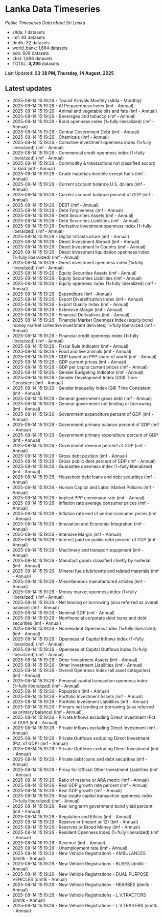# Lanka Data Timeseries
*Public Timeseries Data about Sri Lanka*

* sltda: 1 datasets
* imf: 93 datasets
* dmtlk: 32 datasets
* world_bank: 1,664 datasets
* adb: 609 datasets
* cbsl: 1,896 datasets
* TOTAL: **4,295** datasets

Last Updated: **03:38 PM, Thursday, 14 August, 2025**

## Latest updates

* 2025-08-14 15:19:26 - Tourist Arrivals Monthly (sltda - Monthly)
* 2025-08-14 15:19:26 - AI Preparedness Index (imf - Annual)
* 2025-08-14 15:19:26 - Animal and vegetable oils and fats (imf - Annual)
* 2025-08-14 15:19:26 - Beverages and tobacco (imf - Annual)
* 2025-08-14 15:19:26 - Bond openness index (1=fully liberalized) (imf - Annual)
* 2025-08-14 15:19:26 - Central Government Debt (imf - Annual)
* 2025-08-14 15:19:26 - Chemicals (imf - Annual)
* 2025-08-14 15:19:26 - Collective investment openness index (1=fully liberalized) (imf - Annual)
* 2025-08-14 15:19:26 - Commercial credit openness index (1=fully liberalized) (imf - Annual)
* 2025-08-14 15:19:26 - Commodity & transactions not classified accord to kind (imf - Annual)
* 2025-08-14 15:19:26 - Crude materials inedible except fuels (imf - Annual)
* 2025-08-14 15:19:26 - Current account balance U.S. dollars (imf - Annual)
* 2025-08-14 15:19:26 - Current account balance percent of GDP (imf - Annual)
* 2025-08-14 15:19:26 - DEBT (imf - Annual)
* 2025-08-14 15:19:26 - Debt Forgiveness (imf - Annual)
* 2025-08-14 15:19:26 - Debt Securities Assets (imf - Annual)
* 2025-08-14 15:19:26 - Debt Securities Liabilities (imf - Annual)
* 2025-08-14 15:19:26 - Derivative investment openness index (1=fully liberalized) (imf - Annual)
* 2025-08-14 15:19:26 - Digital Infrastructure (imf - Annual)
* 2025-08-14 15:19:26 - Direct Investment Abroad (imf - Annual)
* 2025-08-14 15:19:26 - Direct Investment In Country (imf - Annual)
* 2025-08-14 15:19:26 - Direct investment liquidation openness index (1=fully liberalized) (imf - Annual)
* 2025-08-14 15:19:26 - Direct investment openness index (1=fully liberalized) (imf - Annual)
* 2025-08-14 15:19:26 - Equity Securities Assets (imf - Annual)
* 2025-08-14 15:19:26 - Equity Securities Liabilities (imf - Annual)
* 2025-08-14 15:19:26 - Equity openness index (1=fully liberalized) (imf - Annual)
* 2025-08-14 15:19:26 - Expenditure (imf - Annual)
* 2025-08-14 15:19:26 - Export Diversification Index (imf - Annual)
* 2025-08-14 15:19:26 - Export Quality Index (imf - Annual)
* 2025-08-14 15:19:26 - Extensive Margin (imf - Annual)
* 2025-08-14 15:19:26 - Financial Derivatives (imf - Annual)
* 2025-08-14 15:19:26 - Financial Market Openness Index (equity bond money market collective investment derivates) 1=fully liberalized (imf - Annual)
* 2025-08-14 15:19:26 - Financial credit openness index (1=fully liberalized) (imf - Annual)
* 2025-08-14 15:19:26 - Fiscal Rule Indicator (imf - Annual)
* 2025-08-14 15:19:26 - Food and live animals (imf - Annual)
* 2025-08-14 15:19:26 - GDP based on PPP share of world (imf - Annual)
* 2025-08-14 15:19:26 - GDP current prices (imf - Annual)
* 2025-08-14 15:19:26 - GDP per capita current prices (imf - Annual)
* 2025-08-14 15:19:26 - Gender Budgeting Indicator (imf - Annual)
* 2025-08-14 15:19:26 - Gender Development Index (GDI) Time Consistent (imf - Annual)
* 2025-08-14 15:19:26 - Gender Inequality Index (GII) Time Consistent (imf - Annual)
* 2025-08-14 15:19:26 - General government gross debt (imf - Annual)
* 2025-08-14 15:19:26 - General government net lending or borrowing (imf - Annual)
* 2025-08-14 15:19:26 - Government expenditure percent of GDP (imf - Annual)
* 2025-08-14 15:19:26 - Government primary balance percent of GDP (imf - Annual)
* 2025-08-14 15:19:26 - Government primary expenditure percent of GDP (imf - Annual)
* 2025-08-14 15:19:26 - Government revenue percent of GDP (imf - Annual)
* 2025-08-14 15:19:26 - Gross debt position (imf - Annual)
* 2025-08-14 15:19:26 - Gross public debt percent of GDP (imf - Annual)
* 2025-08-14 15:19:26 - Guarantee openness index (1=fully liberalized) (imf - Annual)
* 2025-08-14 15:19:26 - Household debt loans and debt securities (imf - Annual)
* 2025-08-14 15:19:26 - Human Capital and Labor Market Policies (imf - Annual)
* 2025-08-14 15:19:26 - Implied PPP conversion rate (imf - Annual)
* 2025-08-14 15:19:26 - Inflation rate average consumer prices (imf - Annual)
* 2025-08-14 15:19:26 - Inflation rate end of period consumer prices (imf - Annual)
* 2025-08-14 15:19:26 - Innovation and Economic Integration (imf - Annual)
* 2025-08-14 15:19:26 - Intensive Margin (imf - Annual)
* 2025-08-14 15:19:26 - Interest paid on public debt percent of GDP (imf - Annual)
* 2025-08-14 15:19:26 - Machinery and transport equipment (imf - Annual)
* 2025-08-14 15:19:26 - Manufact goods classified chiefly by material (imf - Annual)
* 2025-08-14 15:19:26 - Mineral fuels lubricants and related materials (imf - Annual)
* 2025-08-14 15:19:26 - Miscellaneous manufactured articles (imf - Annual)
* 2025-08-14 15:19:26 - Money market openness index (1=fully liberalized) (imf - Annual)
* 2025-08-14 15:19:26 - Net lending or borrowing (also referred as overall balance) (imf - Annual)
* 2025-08-14 15:19:26 - Nominal GDP (imf - Annual)
* 2025-08-14 15:19:26 - Nonfinancial corporate debt loans and debt securities (imf - Annual)
* 2025-08-14 15:19:26 - Nonresident Openness Index (1=fully liberalized) (imf - Annual)
* 2025-08-14 15:19:26 - Openness of Capital Inflows Index (1=fully liberalized) (imf - Annual)
* 2025-08-14 15:19:26 - Openness of Capital Outflows Index (1=fully liberalized) (imf - Annual)
* 2025-08-14 15:19:26 - Other Investment Assets (imf - Annual)
* 2025-08-14 15:19:26 - Other Investment Liabilities (imf - Annual)
* 2025-08-14 15:19:26 - Overall Openness Index (all asset categories) (imf - Annual)
* 2025-08-14 15:19:26 - Personal capital transaction openness index (1=fully liberalized) (imf - Annual)
* 2025-08-14 15:19:26 - Population (imf - Annual)
* 2025-08-14 15:19:26 - Portfolio Investment Assets (imf - Annual)
* 2025-08-14 15:19:26 - Portfolio Investment Liabilities (imf - Annual)
* 2025-08-14 15:19:26 - Primary net lending or borrowing (also referred as primary balance) (imf - Annual)
* 2025-08-14 15:19:26 - Private Inflows excluding Direct Investment (Pct. of GDP) (imf - Annual)
* 2025-08-14 15:19:26 - Private Inflows excluding Direct Investment (imf - Annual)
* 2025-08-14 15:19:26 - Private Outflows excluding Direct Investment (Pct. of GDP) (imf - Annual)
* 2025-08-14 15:19:26 - Private Outflows excluding Direct Investment (imf - Annual)
* 2025-08-14 15:19:26 - Private debt loans and debt securities (imf - Annual)
* 2025-08-14 15:19:26 - Proxy for Official Other Investment Liabilities (imf - Annual)
* 2025-08-14 15:19:26 - Ratio of reserve or ARA metric (imf - Annual)
* 2025-08-14 15:19:26 - Real GDP growth rate percent (imf - Annual)
* 2025-08-14 15:19:26 - Real GDP growth (imf - Annual)
* 2025-08-14 15:19:26 - Real estate capital transaction openness index (1=fully liberalized) (imf - Annual)
* 2025-08-14 15:19:26 - Real long term government bond yield percent (imf - Annual)
* 2025-08-14 15:19:26 - Regulation and Ethics (imf - Annual)
* 2025-08-14 15:19:26 - Reserve or (Import or 12) (imf - Annual)
* 2025-08-14 15:19:26 - Reserves or Broad Money (imf - Annual)
* 2025-08-14 15:19:26 - Resident Openness Index (1=fully liberalized) (imf - Annual)
* 2025-08-14 15:19:26 - Revenue (imf - Annual)
* 2025-08-14 15:19:26 - Unemployment rate (imf - Annual)
* 2025-08-14 15:19:26 - New Vehicle Registrations - AMBULANCES (dmtlk - Annual)
* 2025-08-14 15:19:26 - New Vehicle Registrations - BUSES (dmtlk - Annual)
* 2025-08-14 15:19:26 - New Vehicle Registrations - DUAL PURPOSE VEHICLES (dmtlk - Annual)
* 2025-08-14 15:19:26 - New Vehicle Registrations - HEARSES (dmtlk - Annual)
* 2025-08-14 15:19:26 - New Vehicle Registrations - L.V.TRACTORS (dmtlk - Annual)
* 2025-08-14 15:19:26 - New Vehicle Registrations - L.V.TRAILERS (dmtlk - Annual)
